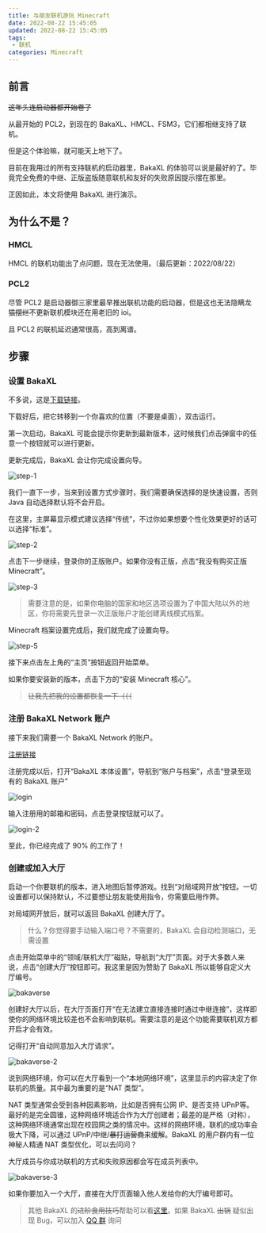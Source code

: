 ```yaml
---
title: 与朋友联机游玩 Minecraft
date: 2022-08-22 15:45:05
updated: 2022-08-22 15:45:05
tags:
 - 联机
categories: Minecraft
---
```

## 前言

~~这年头连启动器都开始卷了~~

从最开始的 PCL2，到现在的 BakaXL、HMCL、FSM3，它们都相继支持了联机。

但是这个体验嘛，就可能天上地下了。

目前在我用过的所有支持联机的启动器里，BakaXL 的体验可以说是最好的了。毕竟完全免费的中继、正版盗版随意联机和友好的失败原因提示摆在那里。

正因如此，本文将使用 BakaXL 进行演示。

<!-- more -->

## 为什么不是？

### HMCL

HMCL 的联机功能出了点问题，现在无法使用。（最后更新：2022/08/22）

### PCL2

尽管 PCL2 是启动器御三家里最早推出联机功能的启动器，但是这也无法隐瞒龙猫~~摆烂~~不更新联机模块还在用老旧的 ioi。

且 PCL2 的联机延迟通常很高，高到离谱。

## 步骤

### 设置 BakaXL

不多说，这是[下载链接](https://www.bakaxl.com)。

下载好后，把它转移到一个你喜欢的位置（不要是桌面），双击运行。

第一次启动，BakaXL 可能会提示你更新到最新版本，这时候我们点击弹窗中的任意一个按钮就可以进行更新。

更新完成后，BakaXL 会让你完成设置向导。

![step-1](https://b2.230225.xyz/images/2022/08/20220822170843.png)

我们一直下一步，当来到设置方式步骤时，我们需要确保选择的是快速设置，否则 Java 自动选择默认将不会开启。

在这里，主屏幕显示模式建议选择“传统”，不过你如果想要个性化效果更好的话可以选择“标准”。

![step-2](https://b2.230225.xyz/images/2022/08/20220822171137.png)

点击下一步继续，登录你的正版账户。如果你没有正版，点击“我没有购买正版 Minecraft”。

![step-3](https://b2.230225.xyz/images/2022/08/20220822171318.png)

<div class="warning">

> 需要注意的是，如果你电脑的国家和地区选项设置为了中国大陆以外的地区，你将需要先登录一次正版账户才能创建离线模式档案。

</div>

Minecraft 档案设置完成后，我们就完成了设置向导。

![step-5](https://b2.230225.xyz/images/2022/08/20220822172231.png)

接下来点击左上角的“主页”按钮返回开始菜单。

如果你要安装新的版本，点击下方的“安装 Minecraft 核心”。

> ~~让我先把我的设置都恢复一下（（（~~

### 注册 BakaXL Network 账户

接下来我们需要一个 BakaXL Network 的账户。

[注册链接](https://account.bakaxl.com)

注册完成以后，打开“BakaXL 本体设置”，导航到“账户与档案”，点击“登录至现有的 BakaXL 账户”

![login](https://b2.230225.xyz/images/2022/08/20220822172838.png)

输入注册用的邮箱和密码，点击登录按钮就可以了。

![login-2](https://b2.230225.xyz/images/2022/08/20220822173013.png)

至此，你已经完成了 90% 的工作了！

### 创建或加入大厅

启动一个你要联机的版本，进入地图后暂停游戏。找到“对局域网开放”按钮。一切设置都可以保持默认，不过要想让朋友能使用指令，你需要启用作弊。

对局域网开放后，就可以返回 BakaXL 创建大厅了。

<div class="info">

> 什么？你觉得要手动输入端口号？不需要的，BakaXL 会自动检测端口，无需设置

</div>

点击开始菜单中的“领域/联机大厅”磁贴，导航到“大厅”页面。对于大多数人来说，点击“创建大厅”按钮即可。我这里是因为赞助了 BakaXL 所以能够自定义大厅编号。

![bakaverse](https://b2.230225.xyz/images/2022/08/20220822173800.png)

创建好大厅以后，在大厅页面打开“在无法建立直接连接时通过中继连接”，这样即使你的网络环境比较差也不会影响到联机。需要注意的是这个功能需要联机双方都开启才会有效。

记得打开“自动同意加入大厅请求”。

![bakaverse-2](https://b2.230225.xyz/images/2022/08/20220822174811.png)

说到网络环境，你可以在大厅看到一个“本地网络环境”，这里显示的内容决定了你联机的质量。其中最为重要的是“NAT 类型”。

NAT 类型通常会受到各种因素影响，比如是否拥有公网 IP、是否支持 UPnP等。最好的是完全圆锥，这种网络环境适合作为大厅创建者；最差的是严格（对称），这种网络环境通常出现在校园网之类的情况中。这样的网络环境，联机的成功率会极大下降，可以通过 UPnP/中继/~~暴打运营商~~来缓解。BakaXL 的用户群内有一位神秘人精通 NAT 类型优化，可以去问问？

大厅成员与你成功联机的方式和失败原因都会写在成员列表中。

![bakaverse-3](https://b2.230225.xyz/images/2022/08/20220822180719.png)

如果你要加入一个大厅，直接在大厅页面输入他人发给你的大厅编号即可。

> 其他 BakaXL 的~~进阶食用技巧~~帮助可以看[这里](https://bakaxl.ml)。如果 BakaXL ~~出锅~~ 疑似出现 Bug，可以加入 [QQ 群](https://jq.qq.com/?_wv=1027&k=3WQFYmP1) 询问